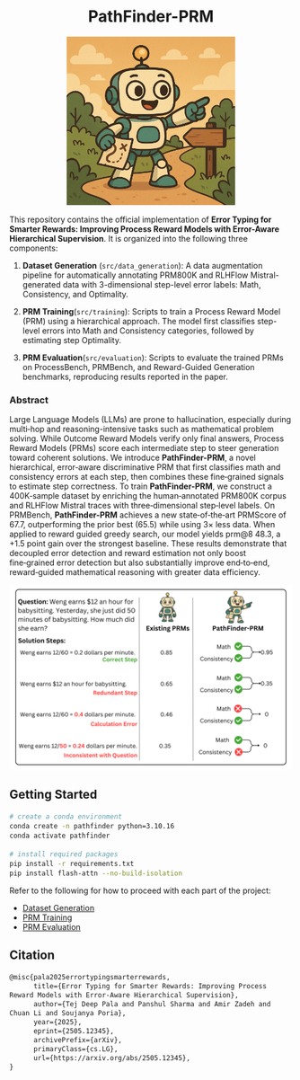 <h1 align="center"> 
PathFinder-PRM
<br/>
</h1>

<!-- ![mascot](images/PathFinder.png) -->
<div align="center">
<img src="images/PathFinder.png" width="300">
</div>

This repository contains the official implementation of **Error Typing for Smarter Rewards: Improving Process Reward Models with Error-Aware Hierarchical Supervision**. It is organized into the following three components:

1. **Dataset Generation** (`src/data_generation`): A data augmentation pipeline for automatically annotating PRM800K and RLHFlow Mistral-generated data with 3-dimensional step-level error labels: Math, Consistency, and Optimality.

2. **PRM Training**(`src/training`): Scripts to train a Process Reward Model (PRM) using a hierarchical approach. The model first classifies step-level errors into Math and Consistency categories, followed by estimating step Optimality.

3. **PRM Evaluation**(`src/evaluation`): Scripts to evaluate the trained PRMs on ProcessBench, PRMBench, and Reward-Guided Generation benchmarks, reproducing results reported in the paper.

### Abstract
Large Language Models (LLMs) are prone to hallucination, especially during multi‑hop and reasoning-intensive tasks such as mathematical problem solving. While Outcome Reward Models verify only final answers, Process Reward Models (PRMs) score each intermediate step to steer generation toward coherent solutions. We introduce **PathFinder-PRM**, a novel hierarchical, error‑aware discriminative PRM that first classifies math and consistency errors at each step, then combines these fine‑grained signals to estimate step correctness. To train **PathFinder-PRM**, we construct a 400K‑sample dataset by enriching the human‑annotated PRM800K corpus and RLHFlow Mistral traces with three‑dimensional step‑level labels. On PRMBench, **PathFinder-PRM** achieves a new state‑of‑the‑art PRMScore of 67.7, outperforming the prior best (65.5) while using 3× less data. When applied to reward guided greedy search, our model yields prm@8 48.3, a +1.5 point gain over the strongest baseline. These results demonstrate that decoupled error detection and reward estimation not only boost fine‑grained error detection but also substantially improve end‑to‑end, reward‑guided mathematical reasoning with greater data efficiency.

![Methodology](images/PathFinder-PRM-method.png)

## Getting Started
```bash
# create a conda environment
conda create -n pathfinder python=3.10.16
conda activate pathfinder

# install required packages
pip install -r requirements.txt
pip install flash-attn --no-build-isolation
```

Refer to the following for how to proceed with each part of the project:

* [Dataset Generation](src/data_generation/README.md)
* [PRM Training](src/training/README.md)
* [PRM Evaluation](src/evaluation/README.md)

## Citation
```
@misc{pala2025errortypingsmarterrewards,
      title={Error Typing for Smarter Rewards: Improving Process Reward Models with Error-Aware Hierarchical Supervision}, 
      author={Tej Deep Pala and Panshul Sharma and Amir Zadeh and Chuan Li and Soujanya Poria},
      year={2025},
      eprint={2505.12345},
      archivePrefix={arXiv},
      primaryClass={cs.LG},
      url={https://arxiv.org/abs/2505.12345}, 
}
```
